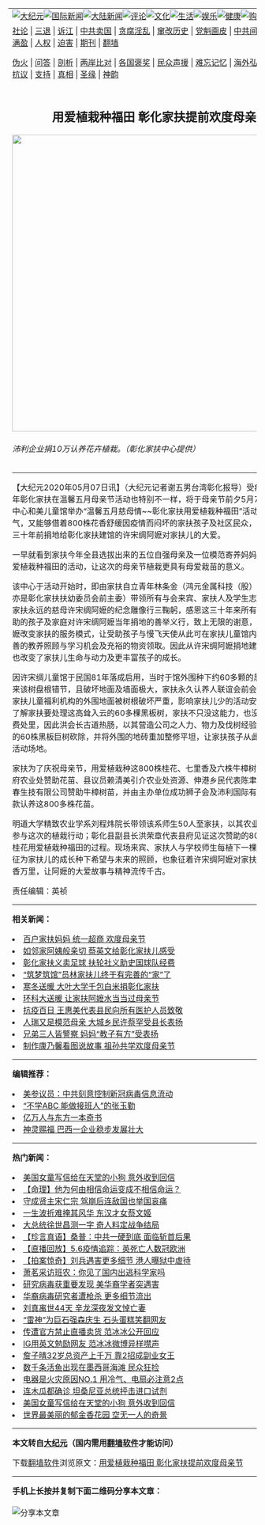 <a name="1" id="1" target="_blank"></a><span id="1"></span>
<table align=center border="0"><tr><td colspan="2" VALIGN=TOP><a href="https://github.com/spd2854/djy/blob/master/gb/nsc413.md#1"><img src="https://raw.githubusercontent.com/spd2854/www/master/t/djy/1.jpg" title="大纪元"></a><a href="https://github.com/spd2854/djy/blob/master/gb/n24hr.md#1"><img src="https://raw.githubusercontent.com/spd2854/www/master/t/djy/3.jpg" title="国际新闻"></a><a href="https://github.com/spd2854/djy/blob/master/gb/nsc413.md#1"><img src="https://raw.githubusercontent.com/spd2854/www/master/t/djy/4.jpg" title="大陆新闻"></a><a href="https://github.com/spd2854/djy/blob/master/gb/news392.md#1"><img src="https://raw.githubusercontent.com/spd2854/www/master/t/djy/5.jpg" title="评论"></a><a href="https://github.com/spd2854/djy/blob/master/gb/news2007.md#1"><img src="https://raw.githubusercontent.com/spd2854/www/master/t/djy/6.jpg" title="文化"></a><a href="https://github.com/spd2854/djy/blob/master/gb/news2008.md#1"><img src="https://raw.githubusercontent.com/spd2854/www/master/t/djy/7.jpg" title="生活"></a><a href="https://github.com/spd2854/djy/blob/master/gb/ncyule.md#1"><img src="https://raw.githubusercontent.com/spd2854/www/master/t/djy/8.jpg" title="娱乐"></a><a href="https://github.com/spd2854/djy/blob/master/gb/nsc1002.md#1"><img src="https://raw.githubusercontent.com/spd2854/www/master/t/djy/9.jpg" title="健康"><a href="https://www.youlucky.com"><img src="https://raw.githubusercontent.com/spd2854/www/master/t/djy/10.jpg" title="购物"></a><a href="https://donate.epochtimes.com/?utm_medium=epochtimes&utm_source=referral&utm_campaign=donate_button_djyarticleheader"><img src="https://raw.githubusercontent.com/spd2854/www/master/t/djy/12.jpg" title="捐款"></a></td></tr>
<tr><td colspan="2" VALIGN=TOP><a target="_blank" href="https://github.com/spd2854/djy/blob/master/gb/9p.md#1">社论</a> | <a target="_blank" href="https://github.com/spd2854/djy/blob/master/gb/nf5657.md#1">三退</a> | <a target="_blank" href="https://github.com/spd2854/djy/blob/master/gb/nf6124.md#1">诉江</a> | <a target="_blank" href="https://github.com/spd2854/djy/blob/master/gb/nf1176117.md#1">中共卖国</a> | <a target="_blank" href="https://github.com/spd2854/djy/blob/master/gb/nf5773.md#1">贪腐淫乱</a> | <a target="_blank" href="https://github.com/spd2854/djy/blob/master/gb/nf1176115.md#1">窜改历史</a> | <a target="_blank" href="https://github.com/spd2854/djy/blob/master/gb/nf1176107.md#1">党魁画皮</a> | <a target="_blank" href="https://github.com/spd2854/djy/blob/master/gb/nf1320400.md#1">中共间谍</a> | <a target="_blank" href="https://github.com/spd2854/djy/blob/master/gb/nf1176114.md#1">破坏传统</a> | <a target="_blank" href="https://github.com/spd2854/ntdtv/blob/master/gb/prog447_1.md#1">恶贯满盈</a> | <a target="_blank" href="https://github.com/spd2854/djy/blob/master/gb/ncid278.md#1">人权</a> | <a target="_blank" href="https://github.com/spd2854/djy/blob/master/gb/nf1176111.md#1">迫害</a> | <a target="_blank" href="https://gitlab.com/szzdlab/mh-qikan/blob/master/README.md#1">期刊</a> | <a target="_blank" href="https://github.com/spd2854/www/blob/master/README.md?zsrh#8">翻墙</a></p><p><a target="_blank" href="https://github.com/spd2854/djy/blob/master/gb/nf5562.md#1">伪火</a> | <a target="_blank" href="https://github.com/spd2854/djy/blob/master/gb/nf4378.md#1">问答</a> | <a target="_blank" href="https://github.com/spd2854/djy/blob/master/gb/nf5792.md#1">剖析</a> | <a target="_blank" href="https://github.com/spd2854/djy/blob/master/gb/nf5735.md#1">两岸比对</a> | <a target="_blank" href="https://github.com/spd2854/djy/blob/master/gb/nf6119.md#1">各国褒奖</a> | <a target="_blank" href="https://github.com/spd2854/djy/blob/master/gb/nf6120.md#1">民众声援</a> | <a target="_blank" href="https://github.com/spd2854/djy/blob/master/gb/nf1188594.md#1">难忘记忆</a> | <a target="_blank" href="https://github.com/spd2854/djy/blob/master/gb/nf3180.md#1">海外弘传</a> | <a target="_blank" href="https://github.com/spd2854/djy/blob/master/gb/nf5410.md#1">万人上访</a> | <a target="_blank" href="https://github.com/spd2854/ntdtv/blob/master/gb/prog1530_1.md#1">和平抗议</a> | <a target="_blank" href="https://github.com/spd2854/djy/blob/master/gb/nf4386.md#1">支持</a> | <a target="_blank" href="https://github.com/spd2854/djy/blob/master/gb/nf4389.md#1">真相</a> | <a target="_blank" href="https://github.com/spd2854/djy/blob/master/gb/nf5790.md#1">圣缘</a> | <a target="_blank" href="https://github.com/spd2854/djy/blob/master/gb/nf4786.md#1">神韵</a></td></tr>
<tr><td VALIGN=TOP width="626"><h2 align=center>用爱植栽种福田 彰化家扶提前欢度母亲节</h2>
<img width="600" src="https://i.epochtimes.com/assets/uploads/2020/05/f0a0f2199ac146e3719a8f5b05cab5bc-600x400.jpg" />
<h6>沛利企业捐10万认养花卉植栽。（彰化家扶中心提供）
</h6>
<hr>
<p>【大纪元2020年05月07日讯】（大纪元记者谢五男台湾彰化报导）受疫情影响，今年<ahref="https://github.com/spd2854/djy/blob/master/gb/tag/%E5%BD%B0%E5%8C%96%E5%AE%B6%E6%89%B6.md#1">彰化家扶</a>在温馨五月<ahref="https://github.com/spd2854/djy/blob/master/gb/tag/%E6%AF%8D%E4%BA%B2%E8%8A%82.md#1">母亲节</a>活动也特别不一样，将于母亲节前夕5月7日上午，在该中心和美儿童馆举办“温馨五月慈母情~~彰化家扶用爱植栽种福田”活动，既能绿化空气，又能够借着800株花香舒缓因疫情而闷坏的家扶孩子及社区民众，更能借此缅怀三十年前捐地给彰化家扶建馆的许宋绸阿嬷对家扶儿的大爱。</p>
<p>一早就看到家扶今年全县选拔出来的五位自强母亲及一位模范寄养妈妈一起参与这用爱植栽种福田的活动，让这次的<ahref="https://github.com/spd2854/djy/blob/master/gb/tag/%E6%AF%8D%E4%BA%B2%E8%8A%82.md#1">母亲节</a>植栽更具有母爱栽苗的意义。</p>
<p>该中心于活动开始时，即由家扶自立青年林条金（鸿元金属科技（股）公司董事长，亦是<ahref="https://github.com/spd2854/djy/blob/master/gb/tag/%E5%BD%B0%E5%8C%96%E5%AE%B6%E6%89%B6.md#1">彰化家扶</a>扶幼委员会前主委）带领所有与会来宾、家扶人及学生志工一同向彰化家扶永远的慈母许宋绸阿嬷的纪念雕像行三鞠躬，感恩这三十年来所有接受过家扶扶助的孩子及家庭对许宋绸阿嬷当年捐地的善举义行，致上无限的谢意，也因许宋绸阿嬷改变家扶的服务模式，让受助孩子与慢飞天使从此可在家扶儿童馆内接受更多更完善的教养照顾与学习机会及充裕的物资领取。因此从许宋绸阿嬷捐地建馆那一刻起，也改变了家扶儿生命与动力及更丰富孩子的成长。</p>
<p>因许宋绸儿童馆于民国81年落成启用，当时于馆外围种下约60多颗的黑板树，多年来该树盘根错节，且破坏地面及墙面极大，家扶永久认养人联谊会前会长洪介岳看见家扶儿童福利机构的外围地面被树根破坏严重，影响家扶儿少的活动安全，洪会长也了解家扶要处理这高耸入云的60多棵黑板树，家扶不只没这能力，也没这额外庞大经费处里，因此洪会长古道热肠，以其营造公司之人力、物力及伐树经验，将家扶外围的60株黑板巨树砍除，并将外围的地砖重加整修平坦，让家扶孩子从此有安全的户外活动场地。</p>
<p>家扶为了庆祝母亲节，用爱植栽种这800株桂花、七里香及六株牛樟树苗，结合了县府农业处赞助花苗、县议员赖清美引介农业处资源、伸港乡民代表陈聿琦引介八百长春生技有限公司赞助牛樟树苗，并由主办单位成功狮子会及沛利国际有限公司共同捐款认养这800多株花苗。</p>
<p>明道大学精致农业学系刘程炜院长带领该系师生50人至家扶，以其农业专业技术一起参与这次的植栽行动；彰化县副县长洪荣章代表县府见证这次赞助的800株七里香与桂花用爱植栽种福田的过程。现场来宾、家扶人与学校师生每植下一棵小树苗，都象征为家扶儿的成长种下希望与未来的照顾，也象征着许宋绸阿嬷对家扶儿的母爱能飘香万里，让阿嬷的大爱故事与精神流传千古。</p>
<p>责任编辑：英祯</p>

<hr>


<strong>相关新闻：</strong>
<li><a href="https://github.com/spd2854/djy/blob/master/gb/19/5/12/n11252190.md#1">百户家扶妈妈 统一超商 欢度母亲节</a></li>
<li><a href="https://github.com/spd2854/djy/blob/master/gb/19/8/29/n11485225.md#1">如邻家阿姨般亲切 蔡英文给彰化家扶儿感受</a></li>
<li><a href="https://github.com/spd2854/djy/blob/master/gb/19/10/6/n11571204.md#1">彰化家扶义卖足球  扶轮社义助史国球队经费</a></li>
<li><a href="https://github.com/spd2854/djy/blob/master/gb/19/10/26/n11613590.md#1">“筑梦筑馆”员林家扶儿终于有完善的“家”了</a></li>
<li><a href="https://github.com/spd2854/djy/blob/master/gb/20/2/6/n11848455.md#1">寒冬送暖 大叶大学千包白米捐彰化家扶</a></li>
<li><a href="https://github.com/spd2854/djy/blob/master/gb/20/4/29/n12069847.md#1">环科大送暖 让家扶阿嬷水当当过母亲节</a></li>
<li><a href="https://github.com/spd2854/djy/blob/master/gb/20/5/7/n12089795.md#1">抗疫百日 王惠美代表县民向所有医护人员致敬</a></li>
<li><a href="https://github.com/spd2854/djy/blob/master/gb/20/5/7/n12089791.md#1">人瑞又是模范母亲 大城乡民许蔡罕受县长表扬</a></li>
<li><a href="https://github.com/spd2854/djy/blob/master/gb/20/5/7/n12089787.md#1">兄弟三人皆警察 妈妈“教子有方”受表扬</a></li>
<li><a href="https://github.com/spd2854/djy/blob/master/gb/20/5/6/n12087349.md#1">制作康乃馨看图说故事 祖孙共学欢度母亲节</a></li>
<hr>


<strong>编辑推荐：</strong>
<li><a href="https://github.com/onzhi266/djy/blob/master/gb/20/2/22/n11887949.md#1">美参议员：中共刻意控制新冠病毒信息流动</a></li>
<li><a href="https://github.com/tsiac2612/djy/blob/master/gb/18/1/16/n10061474.md#1" target="_blank">“不学ABC 能做接班人”的张玉勤</a></li><li><a href="https://github.com/spd2854/djy/blob/master/gb/17/5/26/n9191512.md?dfh#1" target="_blank">亿万人与东方一本奇书</a></li><li><a href="https://github.com/tsiac2612/djy/blob/master/gb/19/5/7/n11240713.md#1" target="_blank">神灵赐福 巴西一企业稳步发展壮大</a></li>
<hr>

<strong>热门新闻：</strong>
<li><a href="https://github.com/spd2854/djy/blob/master/gb/20/5/5/n12083937.md#1">美国女童写信给在天堂的小狗 意外收到回信</a></li>
<li><a href="https://github.com/spd2854/djy/blob/master/gb/20/2/25/n11893623.md#1">【命理】他为何由相信命运变成不相信命运？</a></li>
<li><a href="https://github.com/spd2854/djy/blob/master/gb/20/5/1/n12076297.md#1">守成贤主宋仁宗 驾崩后连敌国也举国哀痛</a></li>
<li><a href="https://github.com/spd2854/djy/blob/master/gb/20/4/30/n12073552.md#1">一生波折难掩其风华 东汉才女蔡文姬</a></li>
<li><a href="https://github.com/spd2854/djy/blob/master/gb/20/4/20/n12046031.md#1">大总统徐世昌测一字 奇人料定战争结局</a></li>
<li><a href="https://github.com/spd2854/djy/blob/master/gb/20/5/6/n12087459.md#1">【珍言真语】桑普：中共一硬到底 面临斩首后果</a></li>
<li><a href="https://github.com/spd2854/djy/blob/master/gb/20/5/6/n12087417.md#1">【直播回放】5.6疫情追踪：英死亡人数冠欧洲</a></li>
<li><a href="https://github.com/spd2854/djy/blob/master/gb/20/5/7/n12088850.md#1">【拍案惊奇】刘兵遇害更多细节 港人曝狱中虐待</a></li>
<li><a href="https://github.com/spd2854/djy/blob/master/gb/20/5/5/n12085546.md#1">萧茗采访班农：你见了国内出逃科学家吗</a></li>
<li><a href="https://github.com/spd2854/djy/blob/master/gb/20/5/5/n12083781.md#1">研究病毒获重要发现 美华裔学者突遇害</a></li>
<li><a href="https://github.com/spd2854/djy/blob/master/gb/20/5/5/n12085740.md#1">华裔病毒研究者遭枪杀 更多细节流出</a></li>
<li><a href="https://github.com/spd2854/djy/blob/master/gb/20/5/4/n12081675.md#1">刘真离世44天 辛龙深夜发文悼亡妻</a></li>
<li><a href="https://github.com/spd2854/djy/blob/master/gb/20/5/4/n12082975.md#1">“雷神”为巨石强森庆生 石头蛋糕笑翻网友</a></li>
<li><a href="https://github.com/spd2854/djy/blob/master/gb/20/5/5/n12085409.md#1">传遭官方禁止直播卖货 范冰冰公开回应</a></li>
<li><a href="https://github.com/spd2854/djy/blob/master/gb/20/5/4/n12082574.md#1">IG用英文勉励网友 范冰冰微博异样噤声</a></li>
<li><a href="https://github.com/spd2854/djy/blob/master/gb/20/5/5/n12084156.md#1">詹子晴32岁总资产上千万 靠2招成副业女王</a></li>
<li><a href="https://github.com/spd2854/djy/blob/master/gb/20/5/4/n12081451.md#1">数千条活鱼出现在墨西哥海滩 民众狂捡</a></li>
<li><a href="https://github.com/spd2854/djy/blob/master/gb/20/5/5/n12085286.md#1">电器是火灾原因NO.1 用冷气、电扇必注意2点</a></li>
<li><a href="https://github.com/spd2854/djy/blob/master/gb/20/5/6/n12086763.md#1">连木瓜都确诊 坦桑尼亚总统抨击进口试剂</a></li>
<li><a href="https://github.com/spd2854/djy/blob/master/gb/20/5/5/n12083937.md#1">美国女童写信给在天堂的小狗 意外收到回信</a></li>
<li><a href="https://github.com/spd2854/djy/blob/master/gb/20/5/6/n12086420.md#1">世界最美丽的郁金香花园 空无一人的奇景</a></li>
<hr>

<strong>本文转自<a href="https://www.epochtimes.com">大纪元</a>（国内需用<a href="https://github.com/spd2854/www/blob/master/README.md#8">翻墙软件</a>才能访问）</strong><p>下载<a href="https://github.com/spd2854/www/blob/master/README.md#8">翻墙软件</a>浏览原文：<a href="https://www.epochtimes.com/gb/20/5/7/n12089800.htm">用爱植栽种福田 彰化家扶提前欢度母亲节</a></p><hr>

<strong>手机上长按并复制下面二维码分享本文章：</strong><br><br><img src="http://d1p1.ip.zn2.us/v.php?action=qrcode&url=https://github.com/spd2854/djy/blob/master/gb/20/5/7/n12089800.md%231" title="分享本文章"></td><td VALIGN=TOP><a href="https://github.com/spd2854/djy/blob/master/gb/16/1/21/n4622075.md?dfh#1" target="_blank"><img src="https://raw.githubusercontent.com/spd2854/djy/master/gb/300/wei-f1.jpg" title="中共的伪火骗局"  alt="中共的伪火骗局"></a><br><a href="https://github.com/spd2854/www/blob/master/README.md?dfh#9" target="_blank"><img src="https://raw.githubusercontent.com/spd2854/djy/master/gb/300/yong-h.jpg" title="永恒的见证"  alt="永恒的见证"></a><br><a href="https://github.com/spd2854/djy/blob/master/gb/13/9/29/n3974789.md?dfh#1" target="_blank"><img src="https://raw.githubusercontent.com/spd2854/djy/master/gb/300/shang-lnz.jpg" title="善良女子被中共投男牢"  alt="善良女子被中共投男牢"></a><br><a href="https://github.com/spd2854/djy/blob/master/gb/16/3/16/n4663449.md?dfh#1" target="_blank"><img src="https://raw.githubusercontent.com/spd2854/djy/master/gb/300/huo-z3.jpg" title="警卫目击活摘器官"  alt="警卫目击活摘器官"></a><br><a href="https://github.com/spd2854/djy/blob/master/gb/16/8/7/n8177641.md?dfh#1" target="_blank"><img src="https://raw.githubusercontent.com/spd2854/djy/master/gb/300/huo-z4.jpg" title="证人描述活摘恐怖"  alt="证人描述活摘恐怖"></a><br><a href="https://github.com/spd2854/djy/blob/master/gb/10/4/19/n2881569.md?dfh#1" target="_blank"><img src="https://raw.githubusercontent.com/spd2854/djy/master/gb/300/huo-z1.jpg" title="揭开活摘器官黑幕"  alt="揭开活摘器官黑幕"></a><br><a href="https://github.com/spd2854/djy/blob/master/gb/10/11/7/n3077476.md?dfh#1" target="_blank"><img src="https://raw.githubusercontent.com/spd2854/djy/master/gb/300/ma-ks.jpg" title="马克思的成魔之路"  alt="马克思的成魔之路"></a><br><a href="https://github.com/spd2854/djy/blob/master/gb/14/6/9/n4173977.md?dfh#1" target="_blank"><img src="https://raw.githubusercontent.com/spd2854/djy/master/gb/300/chang-zs.jpg" title="藏字石 蕴天机"  alt="藏字石 蕴天机"></a><br><a href="https://github.com/spd2854/djy/blob/master/gb/18/5/10/n10381511.md?dfh#1" target="_blank"><img src="https://raw.githubusercontent.com/spd2854/djy/master/gb/300/st1.jpg" title="关注3亿人三退"  alt="关注3亿人三退"></a><br><a href="https://github.com/spd2854/djy/blob/master/gb/18/3/21/n10237682.md?dfh#1" target="_blank"><img src="https://raw.githubusercontent.com/spd2854/djy/master/gb/300/jie-t.jpg" title="解体中共复兴中华"  alt="解体中共复兴中华"></a><br><a href="https://github.com/spd2854/djy/blob/master/gb/9/2/9/n2422991.md?dfh#1" target="_blank"><img src="https://raw.githubusercontent.com/spd2854/djy/master/gb/300/gao-zs.jpg" title="中共迫害良心律师"  alt="中共迫害良心律师"></a><br><a href="https://github.com/spd2854/djy/blob/master/gb/18/12/9/n10900044.md?dfh#1" target="_blank"><img src="https://raw.githubusercontent.com/spd2854/djy/master/gb/300/sj1.jpg" title="303万人举报江泽民"  alt="303万人举报江泽民"></a><br><a href="https://github.com/spd2854/djy/blob/master/gb/18/8/28/n10672014.md?dfh#1" target="_blank"><img src="https://raw.githubusercontent.com/spd2854/djy/master/gb/300/sj2.jpg" title="这些官员为何起诉江泽民"  alt="这些官员为何起诉江泽民"></a><br><a href="https://github.com/spd2854/djy/blob/master/gb/8/12/18/n2367165.md?dfh#1" target="_blank"><img src="https://raw.githubusercontent.com/spd2854/djy/master/gb/300/liangan.jpg" title="海峡两岸的强烈对比"  alt="海峡两岸的强烈对比"></a><br><a href="https://github.com/spd2854/djy/blob/master/gb/15/12/10/n4593139.md?dfh#1" target="_blank"><img src="https://raw.githubusercontent.com/spd2854/djy/master/gb/300/jia-ndzl.jpg" title="加拿大总理的贺信"  alt="加拿大总理的贺信"></a><br><a href="https://github.com/spd2854/djy/blob/master/gb/11/6/17/n3289382.md?dfh#1" target="_blank"><img src="https://raw.githubusercontent.com/spd2854/djy/master/gb/300/xiao-wd.jpg" title="探寻真相兼听则明"  alt="探寻真相兼听则明"></a><br><a href="https://github.com/spd2854/djy/blob/master/gb/18/10/27/n10812623.md?dfh#1" target="_blank"><img src="https://raw.githubusercontent.com/spd2854/djy/master/gb/300/yindu.jpg" title="印度媒体报道东方"  alt="印度媒体报道东方"></a><br><a href="https://github.com/spd2854/djy/blob/master/gb/18/6/9/n10469652.md?dfh#1" target="_blank"><img src="https://raw.githubusercontent.com/spd2854/djy/master/gb/300/xie-j.jpg" title="不一样的海外校园"  alt="不一样的海外校园"></a><br><a href="https://github.com/spd2854/djy/blob/master/gb/7/4/5/n1669415.md?dfh#1" target="_blank"><img src="https://raw.githubusercontent.com/spd2854/djy/master/gb/300/li-up.jpg" title="从大师到徒弟的传奇"  alt="从大师到徒弟的传奇"></a><br><a href="https://github.com/spd2854/djy/blob/master/gb/17/5/26/n9191512.md?dfh#1" target="_blank"><img src="https://raw.githubusercontent.com/spd2854/djy/master/gb/300/zfl2.jpg" title="亿万人与东方一本奇书"  alt="亿万人与东方一本奇书"></a><br><a href="https://github.com/spd2854/djy/blob/master/gb/13/11/27/n4020290.md?dfh#1" target="_blank"><img src="https://raw.githubusercontent.com/spd2854/djy/master/gb/300/zhen-h.jpg" title="大陆见不到的震撼场面"  alt="大陆见不到的震撼场面"></a><br><a href="https://github.com/spd2854/djy/blob/master/gb/15/7/17/n4482910.md?dfh#1" target="_blank"><img src="https://raw.githubusercontent.com/spd2854/djy/master/gb/300/dalu-sk.jpg" title="人心向善 大陆当初盛况"  alt="人心向善 大陆当初盛况"></a><br><a href="https://github.com/spd2854/djy/blob/master/gb/19/1/5/n10955468.md?dfh#1" target="_blank"><img src="https://raw.githubusercontent.com/spd2854/djy/master/gb/300/zfl1.jpg" title="追寻真理 这书讲什么"  alt="追寻真理 这书讲什么"></a><br><a href="https://github.com/spd2854/www/blob/master/README.md?dfh#1" target="_blank"><img src="https://raw.githubusercontent.com/spd2854/djy/master/gb/300/fq1.jpg" title="下载免费翻墙软件"  alt="下载免费翻墙软件"></a><br></td></tr></table>
